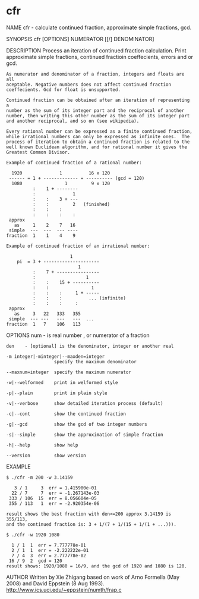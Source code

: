 # cfr
NAME
    cfr - calculate continued fraction, approximate simple fractions, gcd.

SYNOPSIS
    cfr [OPTIONS] NUMERATOR [[/] DENOMINATOR]

DESCRIPTION
    Process an iteration of continued fraction calculation. Print
    approximate simple fractions, continued fractioin coeffecients, errors
    and or gcd.

    As numerator and denominator of a fraction, integers and floats are all
    aceptable. Negative numbers does not affect continued fraction
    coeffecients. Gcd for float is unsupported.

    Continued fraction can be obtained after an iteration of representing a
    number as the sum of its integer part and the reciprocal of another
    number, then writing this other number as the sum of its integer part
    and another reciprocal, and so on (see wikipedia).

    Every rational number can be expressed as a finite continued fraction,
    while irrational numbers can only be expressed as infinite ones.  The
    process of iteration to obtain a continued fraction is related to the
    well known Euclidean algorithm, and for rational number it gives the
    Greatest Common Divisor.

    Example of continued fraction of a rational number:

      1920              1          16 x 120
     ------ = 1 + ------------- = ---------- (gcd = 120)
      1080                1         9 x 120
              :    1 + --------
              :              1
              :    :    3 + ---
              :    :         2   (finished)
              :    :    :     
              :    :    :    :
     approx 
       as     1    2    7   16 
     simple  ---  ---  --- ----
    fraction  1    1    4    9

    Example of continued fraction of an irrational number:

                            1
        pi  = 3 + ---------------------
                               1
              :    7 + ----------------
              :                   1
              :    :    15 + ----------
              :    :                1
              :    :    :     1 + -----
              :    :    :          ... (infinite) 
              :    :    :     :       
     approx 
       as     3   22   333   355
     simple  --- ---   ---   ---  ...
    fraction  1   7    106   113

OPTIONS
    num    - is real number , or numerator of a fraction

    den    - [optional] is the denominator, integer or another real

    -m integer|-minteger|--maxden=integer
                      specify the maximum denominator

    --maxnum=integer  specify the maximum numerator

    -w|--welformed    print in welformed style

    -p|--plain        print in plain style

    -v|--verbose      show detailed iteration process (default)

    -c|--cont         show the continued fraction

    -g|--gcd          show the gcd of two integer numbers

    -s|--simple       show the approximation of simple fraction

    -h|--help         show help

    --version         show version


EXAMPLE

    $ ./cfr -m 200 -w 3.14159

       3 / 1     3  err = 1.415900e-01
      22 / 7     7  err = -1.267143e-03
     333 / 106  15  err = 8.056604e-05
     355 / 113   1  err = -2.920354e-06

    result shows the best fraction with den<=200 approx 3.14159 is 355/113,
    and the continued fraction is: 3 + 1/(7 + 1/(15 + 1/(1 + ...))).

    $ ./cfr -w 1920 1080

      1 / 1  1  err = 7.777778e-01
      2 / 1  1  err = -2.222222e-01
      7 / 4  3  err = 2.777778e-02
     16 / 9  2  gcd = 120
    result shows: 1920/1080 = 16/9, and the gcd of 1920 and 1080 is 120.

AUTHOR
    Written by Xie Zhigang based on work of Arno Formella (May 2008)
    and David Eppstein (8 Aug 1993).
    http://www.ics.uci.edu/~eppstein/numth/frap.c
